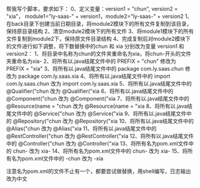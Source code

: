 帮我写个脚本，要求如下：
0、定义变量：version1 = "chun", version2 = "xia"，
    module1="ly-saas-" + version1，module2="ly-saas-" + version2
1、在back目录下创建当前日期目录，将module2模块下的所有文件复制到该目录，保持原目录结构
2、清空module2模块下的所有文件
3、将module1模块下的所有文件复制到module2下，保持原文件目录结构
4、完成复制后对module2模块下的文件进行如下调整，将下数替换中的chun 和 xia 分别改为变量 version1 和 version2：
    1、将目录中名称为chun的文件夹重命名为xia，将chun-开头的文件夹重命名为xia-
    2、将所有以.java结尾文件中的 PREFIX = "chun" 修改为 PREFIX = "xia"
    3、将所有以.java结尾文件中的 package com.ly.saas.chun 修改为 package com.ly.saas.xia
    4、将所有以.java结尾文件中的 import com.ly.saas.chun 改为 import com.ly.saas.xia
    5、将所有以.java结尾文件中的 @Qualifier("chun 改为 @Qualifier("xia
    6、将所有以.java结尾文件中的 @Component("chun 改为 @Component("xia
    7、将所有以.java结尾文件中的 @Resource(name = "chun 改为 @Resource(name = "xia
    8、将所有以.java结尾文件中的 @Service("chun 改为 @Service("xia
    9、将所有以.java结尾文件中的 @Repository("chun 改为 @Repository("xia
    10、将所有以.java结尾文件中的 @Alias("chun 改为 @Alias("xia
    11、将所有以.java结尾文件中的 @RestController("chun 改为 @RestController("xia
    12、将所有以.java结尾文件中的 @Controller("chun 改为 @Controller("xia
    13、将所有名为pom.xml文件中的 <artifactId>chun- 改为 <artifactId>xia-
    14、将所有名为pom.xml文件中的 <module>chun- 改为 <module>xia-
    15、将所有名为pom.xml文件中的 -chun</artifactId> 改为 -xia</artifactId>

注意名为pom.xml的文件不止有一个，都要尝试做替换，用shell编写，日志输出改为中文